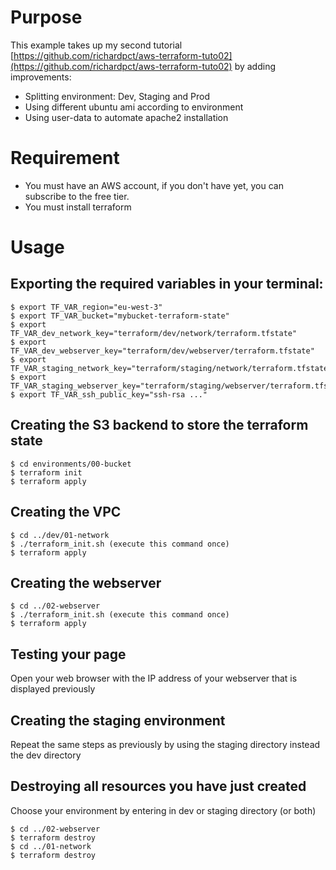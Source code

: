 # Purpose
This example takes up my second tutorial
[https://github.com/richardpct/aws-terraform-tuto02](https://github.com/richardpct/aws-terraform-tuto02)
by adding improvements:

* Splitting environment: Dev, Staging and Prod
* Using different ubuntu ami according to environment
* Using user-data to automate apache2 installation

# Requirement
* You must have an AWS account, if you don't have yet, you can subscribe to the free tier.
* You must install terraform

# Usage
## Exporting the required variables in your terminal:
    $ export TF_VAR_region="eu-west-3"
    $ export TF_VAR_bucket="mybucket-terraform-state"
    $ export TF_VAR_dev_network_key="terraform/dev/network/terraform.tfstate"
    $ export TF_VAR_dev_webserver_key="terraform/dev/webserver/terraform.tfstate"
    $ export TF_VAR_staging_network_key="terraform/staging/network/terraform.tfstate"
    $ export TF_VAR_staging_webserver_key="terraform/staging/webserver/terraform.tfstate"
    $ export TF_VAR_ssh_public_key="ssh-rsa ..."

## Creating the S3 backend to store the terraform state
    $ cd environments/00-bucket
    $ terraform init
    $ terraform apply

## Creating the VPC
    $ cd ../dev/01-network
    $ ./terraform_init.sh (execute this command once)
    $ terraform apply

## Creating the webserver
    $ cd ../02-webserver
    $ ./terraform_init.sh (execute this command once)
    $ terraform apply

## Testing your page
Open your web browser with the IP address of your webserver that is displayed previously

## Creating the staging environment
Repeat the same steps as previously by using the staging directory instead the dev directory

## Destroying all resources you have just created
Choose your environment by entering in dev or staging directory (or both)

    $ cd ../02-webserver
    $ terraform destroy
    $ cd ../01-network
    $ terraform destroy
